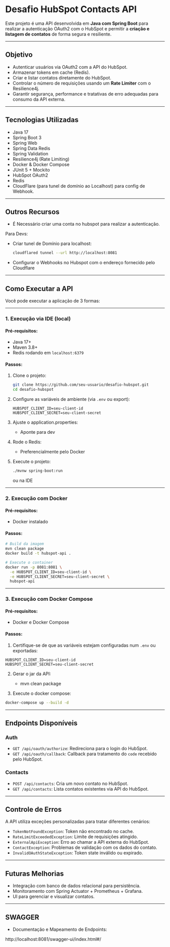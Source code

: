 # Desafio HubSpot Contacts API

Este projeto é uma API desenvolvida em **Java com Spring Boot** para realizar a autenticação OAuth2 com o HubSpot e permitir a **criação e listagem de contatos** de forma segura e resiliente.

---

## Objetivo

- Autenticar usuários via OAuth2 com a API do HubSpot.
- Armazenar tokens em cache (Redis).
- Criar e listar contatos diretamente do HubSpot.
- Controlar o número de requisições usando um **Rate Limiter** com o Resilience4j.
- Garantir segurança, performance e tratativas de erro adequadas para consumo da API externa.

---

## Tecnologias Utilizadas

- Java 17
- Spring Boot 3
- Spring Web
- Spring Data Redis
- Spring Validation
- Resilience4j (Rate Limiting)
- Docker & Docker Compose
- JUnit 5 + Mockito
- HubSpot OAuth2
- Redis
- CloudFlare (para tunel de domínio ao Localhost) para config de Webhook.

---

## Outros Recursos

- É Necessário criar uma conta no hubspot para realizar a autenticação.
 
 Para Devs:
- Criar tunel de Domínio para localhost:
   ```bash
   cloudflared tunnel --url http://localhost:8081
   ```
- Configurar o Webhooks no Hubspot com o endereço fornecido pelo Cloudflare

---

## Como Executar a API

Você pode executar a aplicação de 3 formas:

---

### 1. Execução via IDE (local)

#### Pré-requisitos:
- Java 17+
- Maven 3.8+
- Redis rodando em `localhost:6379`

#### Passos:
1. Clone o projeto:
   ```bash
   git clone https://github.com/seu-usuario/desafio-hubspot.git
   cd desafio-hubspot
   ```

2. Configure as variáveis de ambiente (via `.env` ou export):
   ```env
   HUBSPOT_CLIENT_ID=seu-client-id
   HUBSPOT_CLIENT_SECRET=seu-client-secret
   ```

3. Ajuste o application.properties:
   - Aponte para dev

4. Rode o Redis:
   - Preferencialmente pelo Docker

5. Execute o projeto:
   ```bash
   ./mvnw spring-boot:run
   ```
   ou na IDE

---

### 2. Execução com Docker

#### Pré-requisitos:
- Docker instalado

#### Passos:

```bash
# Build da imagem
mvn clean package
docker build -t hubspot-api .

# Execute o container
docker run -p 8081:8081 \
  -e HUBSPOT_CLIENT_ID=seu-client-id \
  -e HUBSPOT_CLIENT_SECRET=seu-client-secret \
  hubspot-api
```

---

### 3. Execução com Docker Compose

#### Pré-requisitos:
- Docker e Docker Compose

#### Passos:

1. Certifique-se de que as variáveis estejam configuradas num `.env` ou exportadas:

```env
HUBSPOT_CLIENT_ID=seu-client-id
HUBSPOT_CLIENT_SECRET=seu-client-secret
```

2. Gerar o jar da API:
   - mvn clean package

3. Execute o docker compose:
```bash
docker-compose up --build -d
```

---

## Endpoints Disponíveis

### Auth
- `GET /api/oauth/authorize`: Redireciona para o login do HubSpot.
- `GET /api/oauth/callback`: Callback para tratamento do `code` recebido pelo HubSpot.

### Contacts
- `POST /api/contacts`: Cria um novo contato no HubSpot.
- `GET /api/contacts`: Lista contatos existentes via API do HubSpot.

---

## Controle de Erros

A API utiliza exceções personalizadas para tratar diferentes cenários:

- `TokenNotFoundException`: Token não encontrado no cache.
- `RateLimitExceededException`: Limite de requisições atingido.
- `ExternalApiException`: Erro ao chamar a API externa do HubSpot.
- `ContactException`: Problemas de validação com os dados do contato.
- `InvalidOAuthStateException`: Token state inválido ou expirado.

---

## Futuras Melhorias
- Integração com banco de dados relacional para persistência.
- Monitoramento com Spring Actuator + Prometheus + Grafana.
- UI para gerenciar e visualizar contatos.

---
## SWAGGER
- Documentação e Mapeamento de Endpoints:

http://localhost:8081/swagger-ui/index.html#/



